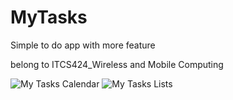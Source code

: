 # MyTasks

Simple to do app with more feature

belong to ITCS424_Wireless and Mobile Computing

<img src="https://github.com/milkzu/MyTasks/blob/main/ui1.JPG" alt="My Tasks Calendar">


<img src="https://github.com/milkzu/MyTasks/blob/main/ui2.JPG" alt="My Tasks Lists">
